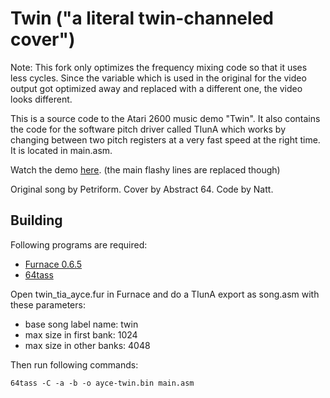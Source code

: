 # Twin ("a literal twin-channeled cover")

Note: This fork only optimizes the frequency mixing code so that it uses less cycles. Since the variable which is used in the original for the video output got optimized away and replaced with a different one, the video looks different.

This is a source code to the Atari 2600 music demo "Twin". It also contains the
code for the software pitch driver called TIunA which works by changing between
two pitch registers at a very fast speed at the right time. It is located in
main.asm.

Watch the demo [here](https://www.youtube.com/watch?v=5xWEkZSFwKQ). (the main flashy lines are replaced though)

Original song by Petriform. Cover by Abstract 64. Code by Natt.

## Building

Following programs are required:
- [Furnace 0.6.5](https://github.com/tildearrow/furnace/releases/tag/v0.6.5)
- [64tass](https://sourceforge.net/projects/tass64/)

Open twin_tia_ayce.fur in Furnace and do a TIunA export as song.asm with these
parameters:
- base song label name: twin
- max size in first bank: 1024
- max size in other banks: 4048

Then run following commands:
```
64tass -C -a -b -o ayce-twin.bin main.asm
```
